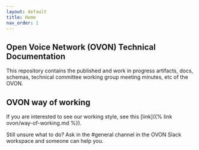 ```yaml
---
layout: default
title: Home
nav_order: 1
---
```


## Open Voice Network (OVON) Technical Documentation

This repository contains the published and work in progress artifacts, docs, schemas,
technical committee working group meeting minutes, etc of the OVON.

## OVON way of working

If you are interested to see our working style, see this [link]({% link ovon/way-of-working.md %}).

Still unsure what to do? Ask in the #general channel in the OVON Slack workspace
and someone can help you.
